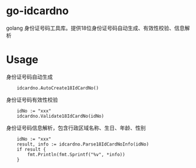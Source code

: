 # go-idcardno
golang 身份证号码工具库。提供18位身份证号码自动生成、有效性校验、信息解析

# Usage
身份证号码自动生成
```
	idcardno.AutoCreate18IdCardNo()
```

身份证号码有效性校验
```
    idNo := "xxx"
	idcardno.Validate18IdCardNo(idNo)
```

身份证号码信息解析，包含行政区域名称、生日、年龄、性别
```
    idNo := "xxx"
	result, info := idcardno.Parse18IdCardNoInfo(idNo)
    if result {
        fmt.Println(fmt.Sprintf("%v", *info))
    }
```